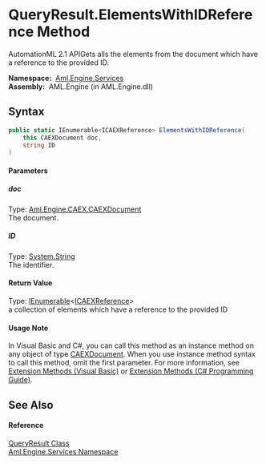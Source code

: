 QueryResult.ElementsWithIDReference Method
==========================================
AutomationML 2.1 APIGets alls the elements from the document which have a reference to the provided ID.

  **Namespace:**  [Aml.Engine.Services][1]  
  **Assembly:**  AML.Engine (in AML.Engine.dll)

Syntax
------

```csharp
public static IEnumerable<ICAEXReference> ElementsWithIDReference(
	this CAEXDocument doc,
	string ID
)
```

#### Parameters

##### *doc*
Type: [Aml.Engine.CAEX.CAEXDocument][2]  
The document.

##### *ID*
Type: [System.String][3]  
The identifier.

#### Return Value
Type: [IEnumerable][4]&lt;[ICAEXReference][5]>  
 a collection of elements which have a reference to the provided ID 
#### Usage Note
In Visual Basic and C#, you can call this method as an instance method on any object of type [CAEXDocument][2]. When you use instance method syntax to call this method, omit the first parameter. For more information, see [Extension Methods (Visual Basic)][6] or [Extension Methods (C# Programming Guide)][7].

See Also
--------

#### Reference
[QueryResult Class][8]  
[Aml.Engine.Services Namespace][1]  

[1]: ../README.md
[2]: ../../Aml.Engine.CAEX/CAEXDocument/README.md
[3]: https://docs.microsoft.com/dotnet/api/system.string
[4]: https://docs.microsoft.com/dotnet/api/system.collections.generic.ienumerable-1
[5]: ../../Aml.Engine.Services.Interfaces/ICAEXReference/README.md
[6]: https://docs.microsoft.com/dotnet/visual-basic/programming-guide/language-features/procedures/extension-methods
[7]: https://docs.microsoft.com/dotnet/csharp/programming-guide/classes-and-structs/extension-methods
[8]: README.md
[9]: https://www.automationml.org
[10]: ../../icons/logoShade.png